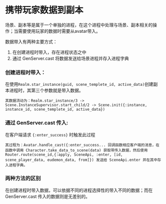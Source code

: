 # 携带玩家数据到副本

场景、副本等是属于一个单独的进程，在这个进程中处理与场景、副本相关的操作；当需要使用玩家的数据时需要从avatar带入。

数据带入有两种主要方式：

1. 在创建进程时带入，存在进程状态之中
2. 通过 GenServer.cast 将数据发送给场景进程并存入进程字典

### 创建进程时带入：

在使用`Realm.star_instance(guid, scene_templete_id, active_data)`创建副本进程时，其第三个参数就是带入数据。
    
    其数据流动为：Realm.star_instance/3 -> Scene.InstanceSupervisor.start_child/2 -> Scene.init({:instance, instance_id, scene_templete_id, active_data})

### 通过 GenServer.cast 传入:

在客户端请求 `{:enter_success}` 时触发此过程

    其过程为：Avatar.handle_cast({:enter_success... 回调函数相应客户端的消息，在函数中调用 Character.take_data_to_scene(data) 获取带传入数据，然后使用Router.route(scene_id,{:apply, SceneApi, :enter, [id, scene_player_data, eudemon_data, from]}) 发送给 SceneApi.enter 并在其中存入进程字典。


### 两种方法的区别

在创建进程时带入数据，可以依据不同的进程选择性的带入不同的数据；而在 GenServer.cast 传入的数据则是无差别的。